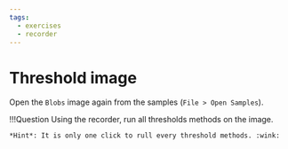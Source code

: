```yaml
---
tags:
  - exercises
  - recorder
---
```

# Threshold image

Open the `Blobs` image again from the samples (`File > Open Samples`).

!!!Question
    Using the recorder, run all thresholds methods on the image.

    *Hint*: It is only one click to rull every threshold methods. :wink:
